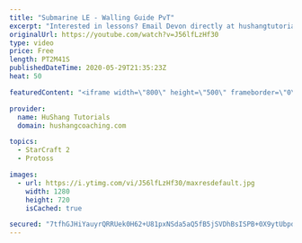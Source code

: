 ```yaml
---
title: "Submarine LE - Walling Guide PvT"
excerpt: "Interested in lessons? Email Devon directly at hushangtutorials@outlook.com ------------------------------------------------------------------------------------------------------- Want to support HuShang Tutorials directly? Patreon is a website where you can contribute a monthly donation that will help"
originalUrl: https://youtube.com/watch?v=J56lfLzHf30
type: video
price: Free
length: PT2M41S
publishedDateTime: 2020-05-29T21:35:23Z
heat: 50

featuredContent: "<iframe width=\"800\" height=\"500\" frameborder=\"0\" src=\"https://www.youtube.com/embed/J56lfLzHf30\" allow=\"accelerometer; autoplay; encrypted-media; gyroscope; picture-in-picture\" allowfullscreen></iframe>"

provider:
  name: HuShang Tutorials
  domain: hushangcoaching.com

topics:
  - StarCraft 2
  - Protoss

images:
  - url: https://i.ytimg.com/vi/J56lfLzHf30/maxresdefault.jpg
    width: 1280
    height: 720
    isCached: true

secured: "7tfhGJHiYauyrQRRUek0H62+U81pxNSda5aQ5fB5jSVDhBsISPB+0X9ytUbpdkANH25lmR2VpujmxZNt6t8TAe0hGiw0eKqq3rGCDPuYw37eV7mNDsdAwRbKzNmZ5FK18EieSME3BTGbuPu6Jmoji3QdnKqi7brf/rpmi/vHT7N35fUF/D8fm/QVABpG3RCD1LMoIzMDPeYOAayB79EdR3dCaSYKyQ80Afbqa2ddt56tOzwTChwR3SX7xh71s0rhtfezjuFr0wKn3Jb+bK6nj+VCR1TS+DhOcsTFgD52SXkqUvpjpIYqrV9awSsk8gRVkt7/t+QA3CoXMOjTN/+ynN9qvYQil9XeQuaEYJAiimK65hrMhyiv3xL0a9XHbhk8c8UKPGfz6eiKizPbzGO2GTjWIYf0b9imIm1CIbWOceo=;qdu6A4Rl7t/+TK2jn5sHkQ=="
---
```


